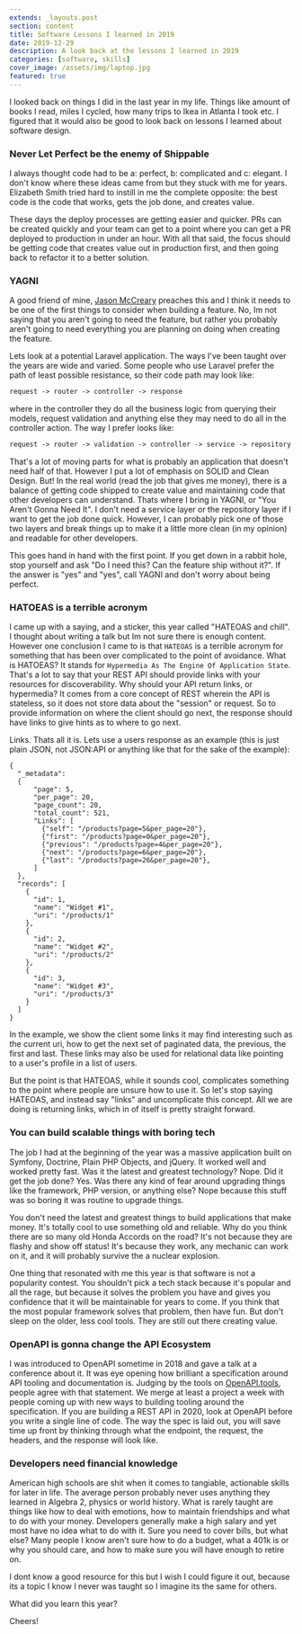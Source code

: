 ```yaml
---
extends: _layouts.post
section: content
title: Software Lessons I learned in 2019
date: 2019-12-29
description: A look back at the lessons I learned in 2019
categories: [software, skills]
cover_image: /assets/img/laptop.jpg
featured: true
---
```


I looked back on things I did in the last year in my life. Things like amount of books I read, miles I cycled, how many trips to Ikea in Atlanta I took etc. I figured that it would also be good to look back on lessons I learned about software design. 

### Never Let Perfect be the enemy of Shippable

I always thought code had to be a: perfect, b: complicated and c: elegant. I don't know where these ideas came from but they stuck with me for years. Elizabeth Smith tried hard to instill in me the complete opposite: the best code is the code that works, gets the job done, and creates value. 

These days the deploy processes are getting easier and quicker. PRs can be created quickly and your team can get to a point where you can get a PR deployed to production in under an hour. With all that said, the focus should be getting code that creates value out in production first, and then going back to refactor it to a better solution. 

### YAGNI

A good friend of mine, [Jason McCreary](https://twitter.com/jasonmccreary) preaches this and I think it needs to be one of the first things to consider when building a feature. No, Im not saying that you aren't going to need the feature, but rather you probably aren't going to need everything you are planning on doing when creating the feature. 

Lets look at a potential Laravel application. The ways I've been taught over the years are wide and varied. Some people who use Laravel prefer the path of least possible resistance, so their code path may look like: 

```php
request -> router -> controller -> response
```

where in the controller they do all the business logic from querying their models, request validation and anything else they may need to do all in the controller action. The way I prefer looks like:

```php
request -> router -> validation -> controller -> service -> repository -> service -> controller -> response
```

That's a lot of moving parts for what is probably an application that doesn't need half of that. However I put a lot of emphasis on SOLID and Clean Design. But! In the real world (read the job that gives me money), there is a balance of getting code shipped to create value and maintaining code that other developers can understand. Thats where I bring in YAGNI, or "You Aren't Gonna Need It". I don't need a service layer or the repository layer if I want to get the job done quick. However, I can probably pick one of those two layers and break things up to make it a little more clean (in my opinion) and readable for other developers. 

This goes hand in hand with the first point. If you get down in a rabbit hole, stop yourself and ask "Do I need this? Can the feature ship without it?". If the answer is "yes" and "yes", call YAGNI and don't worry about being perfect. 

### HATOEAS is a terrible acronym

I came up with a saying, and a sticker, this year called "HATEOAS and chill". I thought about writing a talk but Im not sure there is enough content. However one conclusion I came to is that `HATEOAS` is a terrible acronym for something that has been over complicated to the point of avoidance. What is HATOEAS? It stands for ```Hypermedia As The Engine Of Application State```. That's a lot to say that your REST API should provide links with your resources for discoverability. Why should your API return links, or hypermedia? It comes from a core concept of REST wherein the API is stateless, so it does not store data about the "session" or request. So to provide information on where the client should go next, the response should have links to give hints as to where to go next. 

Links. Thats all it is. Lets use a users response as an example (this is just plain JSON, not JSON:API or anything like that for the sake of the example): 

```
{
  "_metadata": 
  {
      "page": 5,
      "per_page": 20,
      "page_count": 20,
      "total_count": 521,
      "Links": [
        {"self": "/products?page=5&per_page=20"},
        {"first": "/products?page=0&per_page=20"},
        {"previous": "/products?page=4&per_page=20"},
        {"next": "/products?page=6&per_page=20"},
        {"last": "/products?page=26&per_page=20"},
      ]
  },
  "records": [
    {
      "id": 1,
      "name": "Widget #1",
      "uri": "/products/1"
    },
    {
      "id": 2,
      "name": "Widget #2",
      "uri": "/products/2"
    },
    {
      "id": 3,
      "name": "Widget #3",
      "uri": "/products/3"
    }
  ]
}
```

In the example, we show the client some links it may find interesting such as the current uri, how to get the next set of paginated data, the previous, the first and last. These links may also be used for relational data like pointing to a user's profile in a list of users. 

But the point is that HATEOAS, while it sounds cool, complicates something to the point where people are unsure how to use it. So let's stop saying HATEOAS, and instead say "links" and uncomplicate this concept. All we are doing is returning links, which in of itself is pretty straight forward. 

### You can build scalable things with boring tech

The job I had at the beginning of the year was a massive application built on Symfony, Doctrine, Plain PHP Objects, and jQuery. It worked well and worked pretty fast. Was it the latest and greatest technology? Nope. Did it get the job done? Yes. Was there any kind of fear around upgrading things like the framework, PHP version, or anything else? Nope because this stuff was so boring it was routine to upgrade things. 

You don't need the latest and greatest things to build applications that make money. It's totally cool to use something old and reliable. Why do you think there are so many old Honda Accords on the road? It's not because they are flashy and show off status! It's because they work, any mechanic can work on it, and it will probably survive the a nuclear explosion. 

One thing that resonated with me this year is that software is not a popularity contest. You shouldn't pick a tech stack because it's popular and all the rage, but because it solves the problem you have and gives you confidence that it will be maintainable for years to come. If you think that the most popular framework solves that problem, then have fun. But don't sleep on the older, less cool tools. They are still out there creating value. 

### OpenAPI is gonna change the API Ecosystem

I was introduced to OpenAPI sometime in 2018 and gave a talk at a conference about it. It was eye opening how brilliant a specification around API tooling and documentation is. Judging by the tools on [OpenAPI.tools](https://openapi.tools), people agree with that statement. We merge at least a project a week with people coming up with new ways to building tooling around the specification. If you are building a REST API in 2020, look at OpenAPI before you write a single line of code. The way the spec is laid out, you will save time up front by thinking through what the endpoint, the request, the headers, and the response will look like.

### Developers need financial knowledge

American high schools are shit when it comes to tangiable, actionable skills for later in life. The average person probably never uses anything they learned in Algebra 2, physics or world history. What is rarely taught are things like how to deal with emotions, how to maintain friendships and what to do with your money. Developers generally make a high salary and yet most have no idea what to do with it. Sure you need to cover bills, but what else? Many people I know aren't sure how to do a budget, what a 401k is or why you should care, and how to make sure you will have enough to retire on. 

I dont know a good resource for this but I wish I could figure it out, because its a topic I know I never was taught so I imagine its the same for others. 

What did you learn this year?

Cheers!